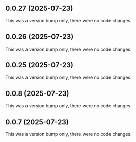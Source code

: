 ## 0.0.27 (2025-07-23)

This was a version bump only, there were no code changes.

## 0.0.26 (2025-07-23)

This was a version bump only, there were no code changes.

## 0.0.25 (2025-07-23)

This was a version bump only, there were no code changes.

## 0.0.8 (2025-07-23)

This was a version bump only, there were no code changes.

## 0.0.7 (2025-07-23)

This was a version bump only, there were no code changes.